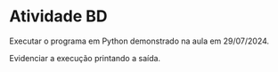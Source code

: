 # Atividade BD
Executar o programa em Python demonstrado na aula em 29/07/2024. 

Evidenciar a execução printando a saída.
